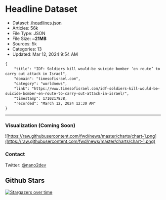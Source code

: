 # Headline Dataset

- Dataset: [/headlines.json](https://raw.githubusercontent.com/fwd/news/master/headlines.json) 
- Articles: 56k
- File Type: JSON
- File Size: ~**21MB**
- Sources: 5k
- Categories: 13
- Updated: Mar 12, 2024 9:54 AM

```
{
    "title": "IDF: Soldiers kill would-be suicide bomber ‘en route’ to carry out attack in Israel",
    "domain": "timesofisrael.com",
    "category": "worldnews",
    "link": "https://www.timesofisrael.com/idf-soldiers-kill-would-be-suicide-bomber-en-route-to-carry-out-attack-in-israel/",
    "timestamp": 1710217838,
    "recorded": "March 12, 2024 12:30 AM"
}
```

---

### Visualization (Coming Soon)

![https://raw.githubusercontent.com/fwd/news/master/charts/chart-1.png](https://raw.githubusercontent.com/fwd/news/master/charts/chart-1.png)

### Contact 

Twitter: [@nano2dev](https://twitter.com/nano2dev)

## Github Stars

[![Stargazers over time](https://starchart.cc/fwd/news.svg)](https://starchart.cc/fwd/news)

